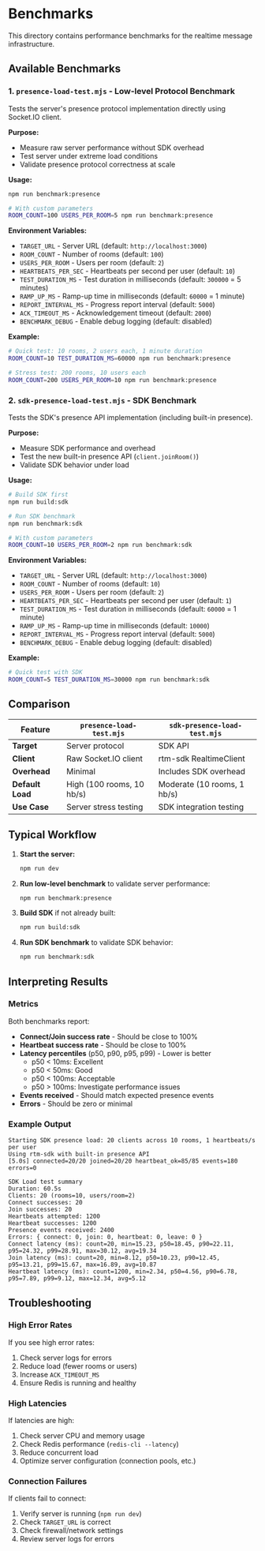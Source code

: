 # Benchmarks

This directory contains performance benchmarks for the realtime message infrastructure.

## Available Benchmarks

### 1. `presence-load-test.mjs` - Low-level Protocol Benchmark

Tests the server's presence protocol implementation directly using Socket.IO client.

**Purpose:**
- Measure raw server performance without SDK overhead
- Test server under extreme load conditions
- Validate presence protocol correctness at scale

**Usage:**
```bash
npm run benchmark:presence

# With custom parameters
ROOM_COUNT=100 USERS_PER_ROOM=5 npm run benchmark:presence
```

**Environment Variables:**
- `TARGET_URL` - Server URL (default: `http://localhost:3000`)
- `ROOM_COUNT` - Number of rooms (default: `100`)
- `USERS_PER_ROOM` - Users per room (default: `2`)
- `HEARTBEATS_PER_SEC` - Heartbeats per second per user (default: `10`)
- `TEST_DURATION_MS` - Test duration in milliseconds (default: `300000` = 5 minutes)
- `RAMP_UP_MS` - Ramp-up time in milliseconds (default: `60000` = 1 minute)
- `REPORT_INTERVAL_MS` - Progress report interval (default: `5000`)
- `ACK_TIMEOUT_MS` - Acknowledgement timeout (default: `2000`)
- `BENCHMARK_DEBUG` - Enable debug logging (default: disabled)

**Example:**
```bash
# Quick test: 10 rooms, 2 users each, 1 minute duration
ROOM_COUNT=10 TEST_DURATION_MS=60000 npm run benchmark:presence

# Stress test: 200 rooms, 10 users each
ROOM_COUNT=200 USERS_PER_ROOM=10 npm run benchmark:presence
```

### 2. `sdk-presence-load-test.mjs` - SDK Benchmark

Tests the SDK's presence API implementation (including built-in presence).

**Purpose:**
- Measure SDK performance and overhead
- Test the new built-in presence API (`client.joinRoom()`)
- Validate SDK behavior under load

**Usage:**
```bash
# Build SDK first
npm run build:sdk

# Run SDK benchmark
npm run benchmark:sdk

# With custom parameters
ROOM_COUNT=10 USERS_PER_ROOM=2 npm run benchmark:sdk
```

**Environment Variables:**
- `TARGET_URL` - Server URL (default: `http://localhost:3000`)
- `ROOM_COUNT` - Number of rooms (default: `10`)
- `USERS_PER_ROOM` - Users per room (default: `2`)
- `HEARTBEATS_PER_SEC` - Heartbeats per second per user (default: `1`)
- `TEST_DURATION_MS` - Test duration in milliseconds (default: `60000` = 1 minute)
- `RAMP_UP_MS` - Ramp-up time in milliseconds (default: `10000`)
- `REPORT_INTERVAL_MS` - Progress report interval (default: `5000`)
- `BENCHMARK_DEBUG` - Enable debug logging (default: disabled)

**Example:**
```bash
# Quick test with SDK
ROOM_COUNT=5 TEST_DURATION_MS=30000 npm run benchmark:sdk
```

## Comparison

| Feature | `presence-load-test.mjs` | `sdk-presence-load-test.mjs` |
|---------|-------------------------|------------------------------|
| **Target** | Server protocol | SDK API |
| **Client** | Raw Socket.IO client | rtm-sdk RealtimeClient |
| **Overhead** | Minimal | Includes SDK overhead |
| **Default Load** | High (100 rooms, 10 hb/s) | Moderate (10 rooms, 1 hb/s) |
| **Use Case** | Server stress testing | SDK integration testing |

## Typical Workflow

1. **Start the server:**
   ```bash
   npm run dev
   ```

2. **Run low-level benchmark** to validate server performance:
   ```bash
   npm run benchmark:presence
   ```

3. **Build SDK** if not already built:
   ```bash
   npm run build:sdk
   ```

4. **Run SDK benchmark** to validate SDK behavior:
   ```bash
   npm run benchmark:sdk
   ```

## Interpreting Results

### Metrics

Both benchmarks report:
- **Connect/Join success rate** - Should be close to 100%
- **Heartbeat success rate** - Should be close to 100%
- **Latency percentiles** (p50, p90, p95, p99) - Lower is better
  - p50 < 10ms: Excellent
  - p50 < 50ms: Good
  - p50 < 100ms: Acceptable
  - p50 > 100ms: Investigate performance issues
- **Events received** - Should match expected presence events
- **Errors** - Should be zero or minimal

### Example Output

```
Starting SDK presence load: 20 clients across 10 rooms, 1 heartbeats/s per user
Using rtm-sdk with built-in presence API
[5.0s] connected=20/20 joined=20/20 heartbeat_ok=85/85 events=180 errors=0

SDK Load test summary
Duration: 60.5s
Clients: 20 (rooms=10, users/room=2)
Connect successes: 20
Join successes: 20
Heartbeats attempted: 1200
Heartbeat successes: 1200
Presence events received: 2400
Errors: { connect: 0, join: 0, heartbeat: 0, leave: 0 }
Connect latency (ms): count=20, min=15.23, p50=18.45, p90=22.11, p95=24.32, p99=28.91, max=30.12, avg=19.34
Join latency (ms): count=20, min=8.12, p50=10.23, p90=12.45, p95=13.21, p99=15.67, max=16.89, avg=10.87
Heartbeat latency (ms): count=1200, min=2.34, p50=4.56, p90=6.78, p95=7.89, p99=9.12, max=12.34, avg=5.12
```

## Troubleshooting

### High Error Rates

If you see high error rates:
1. Check server logs for errors
2. Reduce load (fewer rooms or users)
3. Increase `ACK_TIMEOUT_MS`
4. Ensure Redis is running and healthy

### High Latencies

If latencies are high:
1. Check server CPU and memory usage
2. Check Redis performance (`redis-cli --latency`)
3. Reduce concurrent load
4. Optimize server configuration (connection pools, etc.)

### Connection Failures

If clients fail to connect:
1. Verify server is running (`npm run dev`)
2. Check `TARGET_URL` is correct
3. Check firewall/network settings
4. Review server logs for errors
